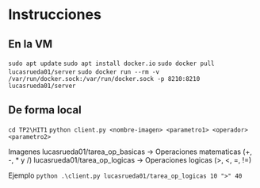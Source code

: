 # Instrucciones

## En la VM

`sudo apt update`
`sudo apt install docker.io`
`sudo docker pull lucasrueda01/server`
`sudo docker run --rm -v /var/run/docker.sock:/var/run/docker.sock -p 8210:8210 lucasrueda01/server`

## De forma local

`cd TP2\HIT1`
`python client.py <nombre-imagen> <parametro1> <operador> <parametro2>`

Imagenes
lucasrueda01/tarea_op_basicas -> Operaciones matematicas (+, -, * y /)
lucasrueda01/tarea_op_logicas -> Operaciones logicas (>, <, =, !=)

Ejemplo
`python .\client.py lucasrueda01/tarea_op_logicas 10 ">" 40`

